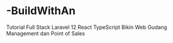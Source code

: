 # -BuildWithAn
Tutorial Full Stack Laravel 12 React TypeScript Bikin Web Gudang Management dan Point of Sales
